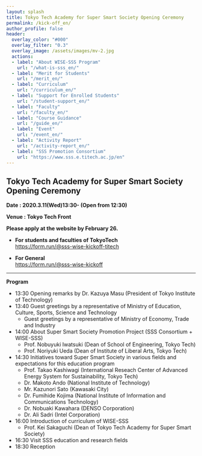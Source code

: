 ```yaml
---
layout: splash
title: Tokyo Tech Academy for Super Smart Society Opening Ceremony
permalink: /kick-off_en/
author_profile: false
header:
  overlay_color: "#000"
  overlay_filter: "0.3"
  overlay_image: /assets/images/mv-2.jpg
  actions:
  - label: "About WISE-SSS Program"
    url: "/what-is-sss_en/"
  - label: "Merit for Students"
    url: "/merit_en/"
  - label: "Curriculum"
    url: "/curriculum_en/"
  - label: "Support for Enrolled Students"
    url: "/student-support_en/"
  - label: "Faculty"
    url: "/faculty_en/"
  - label: "Course Guidance"
    url: "/guide_en/"
  - label: "Event"
    url: "/event_en/"
  - label: "Activity Report"
    url: "/activity-report_en/"
  - label: "SSS Promotion Consortium"
    url: "https://www.sss.e.titech.ac.jp/en"
---
```

## Tokyo Tech Academy for Super Smart Society Opening Ceremony

**Date : 2020.3.11(Wed)13:30-   (Open from 12:30)**

**Venue : Tokyo Tech Front**

**Please apply at the website by February 26.**

* **For students and faculties of TokyoTech**<br>
https://form.run/@sss-wise-kickoff-titech

* **For General**<br>
https://form.run/@sss-wise-kickoff

<hr>

**Program**

* 13:30 Opening remarks by Dr. Kazuya Masu (President of Tokyo Institute of Technology)
* 13:40 Guest greetings by a representative of Ministry of Education, Culture, Sports, Science and Technology
  * Guest greetings by a representative of Ministry of Economy, Trade and Industry
* 14:00 About Super Smart Society Promotion Project (SSS Consortium + WISE-SSS)
  * Prof. Nobuyuki Iwatsuki (Dean of School of Engineering, Tokyo Tech)
  * Prof. Noriyuki Ueda (Dean of Institute of Liberal Arts, Tokyo Tech)
* 14:30 Initiatives toward Super Smart Society in various fields and expectations for this education program
  * Prof. Takao Kashiwagi (International Reseach Center of Advanced Energy System for Sustainability, Tokyo Tech)
  * Dr. Makoto Ando (National Institute of Technology)
  * Mr. Kazunori Sato (Kawasaki City)
  * Dr. Fumihide Kojima (National Institute of Information and Communications Technology)
  * Dr. Nobuaki Kawahara (DENSO Corporation)
  * Dr. Ali Sadri (Intel Corporation)
* 16:00 Introduction of curriculum of WISE-SSS
  * Prof. Kei Sakaguchi (Dean of Tokyo Tech Academy for Super Smart Society)
* 16:30 Visit SSS education and research fields
* 18:30 Reception
